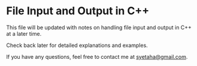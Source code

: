 # File Input and Output in C++

This file will be updated with notes on handling file input and output in C++ at a later time.

Check back later for detailed explanations and examples.

If you have any questions, feel free to contact me at syetaha@gmail.com.
